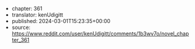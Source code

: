 - chapter: 361
- translator: kenUdigitt
- published: 2024-03-01T15:23:35+00:00
- source: https://www.reddit.com/user/kenUdigitt/comments/1b3wv7o/novel_chapter_361
